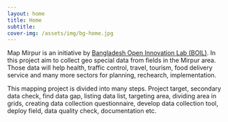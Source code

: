 ```yaml
---
layout: home
title: Home
subtitle:
cover-img: /assets/img/bg-home.jpg
---
```


Map Mirpur is an initiative by [Bangladesh Open Innovation Lab (BOIL)](https://boiledbhoot.org/). In this project aim to collect geo special data from fields in the Mirpur area. Those data will help health, traffic control, travel, tourism, food delivery service and many more sectors for planning, rechearch, implementation.

This mapping project is divided into many steps. Project target, secondary data check, find data gap, listing data list, targeting area, dividing area in grids, creating data collection questionnaire, develop data collection tool, deploy field, data quality check, documentation etc.
